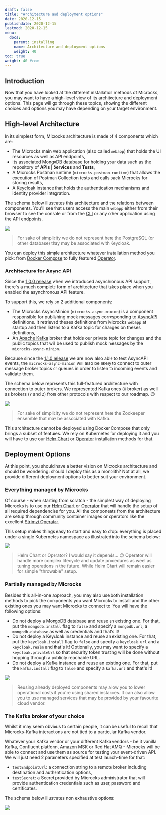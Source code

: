 ```yaml
---
draft: false
title: "Architecture and deployment options"
date: 2020-12-15
publishdate: 2020-12-15
lastmod: 2020-12-15
menu:
  docs:
    parent: installing
    name: Architecture and deployment options
    weight: 40
toc: true
weight: 40 #rem
---
```


## Introduction

Now that you have looked at the different installation methods of Microcks, you may want to have a high-level view of its architecture and deployment options. This page will go through these topics, showing the different choices and options you may have depending on your target environment.

## High-level Architecture

In its simplest form, Microcks architecture is made of 4 components which are:

* The Microcks main web application (also called `webapp`) that holds the UI resources as well as API endpoints,
* Its associated MongoDB database for holding your data such as the repository of **APIs | Services** and **Tests**,
* A Microcks Postman runtime (`microcks-postman-runtime`) that allows the execution of Postman Collection tests and calls back Microcks for storing results,
* A [Keycloak](https://keycloak.org) instance that holds the authentication mechanisms and identity provider integration.

The schema below illustrates this architecture and the relations between components. You'll see that users access the main `webapp` either from their browser to see the console or from the [CLI](../../automating/cli) or any other application using the API endpoints.

<img src="/images/architecture-simple.png" class="img-responsive"/>

> For sake of simplicity we do not represent here the PostgreSQL (or other database) thay may be associated with Keycloak.

You can deploy this simple architecture whatever installation method you pick: from [Docker Compose](../docker-compose) to fully featured [Operator](../operator).

### Architecture for Async API

Since the [1.0.0 release](../../../blog/microcks-1.0.0-release) when we introduced asynchronous API support, there's a much complete form of architecture that takes place when you enabled the asynchronous API feature.

To support this, we rely on 2 additional components:

* The Microcks Async Minion (`microcks-async-minion`) is a component responsible for publishing mock messages corresponding to [AsyncAPI](../../using/asyncapi) definitions. It retrieved theses definitions from Microcks `webapp` at startup and then listens to a Kafka topic for changes on theses definitions,
* An [Apache Kafka](https://kafka.apache.org) broker that holds our private topic for changes and the public topics that will be used to publish mock messages by the `microcks-async-minion`.

Because since the [1.1.0 release](../../../blog/microcks-1.1.0-release) we are now also able to test AsyncAPI events, the `microcks-async-minion` will also be likely to connect to outer message broker topics or queues in order to listen to incoming events and validate them.

The schema below represents this full-featured architecture with connection to outer brokers. We represented Kafka ones (`X` broker) as well as brokers (`Y` and `Z`) from other protocols with respect to our roadmap. 😉

<img src="/images/architecture-full.png" class="img-responsive"/>

> For sake of simplicity we do not represent here the Zookeeper ensemble that may be associated with Kafka.

This architecture cannot be deployed using Docker Compose that only brings a subset of features. We rely on Kubernetes for deploying it and you will have to use our [Helm Chart](../kubernetes) or [Operator](../operator) installation methods for that.

## Deployment Options

At this point, you should have a better vision on Microcks architecture and should be wondering: should I deploy this as a monolith? Not at all, we provide different deployment options to better suit your environment.

### Everything managed by Microcks

Of course - when starting from scratch - the simplest way of deploying Microcks is to use our [Helm Chart](../kubernetes) or [Operator](../operator) that will handle the setup of all required dependencies for you. All the components from the architecture are setup through community container images or operators like the excellent [Strimzi Operator](https://strimzi.io).

This setup makes things easy to start and easy to drop: everything is placed under a single Kubernetes namespace as illustrated into the schema below:

<img src="/images/deployment-all-managed.png" class="img-responsive"/>

> Helm Chart or Operator? I would say it depends... 😉 Operator will handle more complex lifecycle and update procedures as weel as tuning operations in the future. While Helm Chart will remain easier for simple "throwable" setup.

### Partially managed by Microcks

Besides this all-in-one approach, you may also use both installation methods to pick the components you want Microcks to install and the other existing ones you may want Microcks to connect to. You will have the following options:

* Do not deploy a MongoDB database and reuse an existing one. For that, put the `mongodb.install` flag to `false` and specify a `mongodb.url`, a `mongodb.database` as well as credentials and that's it!
* Do not deploy a Keycloak instance and reuse an existing one. For that, put the `keycloak.install` flag to `false` and specify a `keycloak.url` and a `keycloak.realm` and that's it! Optionally, you may want to specify a `keycloak.privateUrl` so that security token trusting will be done without hopping through a publicly reachable URL.
* Do not deploy a Kafka instance and reuse an existing one. For that, put the `kafka.install` flag to `false` and specify a `kafka.url` and that's it!

<img src="/images/deployment-partially-managed.png" class="img-responsive"/>

> Reusing already deployed components may allow you to lower operational costs if you're using shared instances. It can also allow you to use managed services that may be provided by your favourite cloud vendor.

### The Kafka broker of your choice 

Whilst it may seem obvious to certain people, it can be useful to recall that Microcks-Kafka interactions are not tied to a particular Kafka vendor.

Whatever your Kafka vendor or your different Kafka vendors - be it vanilla Kafka, Confluent platform, Amazon MSK or Red Hat AMQ - Microcks will be able to connect and use them as source for testing your event-driven API. We will just need 2 parameters specified at test launch-time for that:

* `testEndpointUrl`: a connection string to a remote broker including destination and authentication options,
* `testSecret`: a Secret provided by Microcks administrator that will provide authentication credentials such as user, password and certificates.

The schema below illustrates non exhaustive options:

<img src="/images/deployment-brokers.png" class="img-responsive"/>
